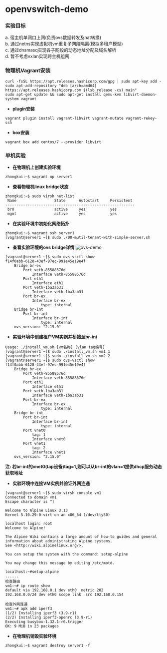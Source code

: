 # openvswitch-demo
### 实验目标  
a. 宿主机单网口上网(负责ovs数据转发及nat转换)  
b. 通过netns实现虚拟机vm重复子网段隔离(模拟多租户模型)  
c. 通过dnsmasq实现各子网段的动态地址分配及域名解析  
d. 暂不考虑vxlan实现跨主机组网  
### 物理机Vagrant安装
``` 
curl -fsSL https://apt.releases.hashicorp.com/gpg | sudo apt-key add -  
sudo apt-add-repository "deb [arch=amd64] https://apt.releases.hashicorp.com $(lsb_release -cs) main"  
sudo apt-get update && sudo apt-get install qemu-kvm libvirt-daemon-system vagrant
```
- **plugin安装**
```  
vagrant plugin install vagrant-libvirt vagrant-mutate vagrant-rekey-ssh  
```
- **box安装**  
```
vagrant box add centos/7 --provider libvirt
```
### 单机实验
- **在物理机上创建实验环境**
```  
zhongkui:~$ vagrant up server1
```
- **查看物理机linux bridge状态**
```
zhongkui:~$ sudo virsh net-list
 Name                 State      Autostart     Persistent
----------------------------------------------------------
 br0                  active     yes           yes
 mgmt                 active     yes           yes
```
- **在实验环境中初始化网络拓扑**
```
zhongkui:~$ vagrant ssh server1
[vagrant@server1 ~]$ sudo ./00-mutil-tenant-with-simple-server.sh
```
- **查看实验环境的ovs bridge详情**
![ovs-demo](https://user-images.githubusercontent.com/5821532/122399156-1f847b80-cfad-11eb-9ee7-0b0afb53980a.png)


```
[vagrant@server1 ~]$ sudo ovs-vsctl show
f14f0abb-6128-43ef-97ec-991e45e19e4f
    Bridge br-ex
        Port veth-85588576d
            Interface veth-85588576d
        Port eth1
            Interface eth1
        Port veth-1ba3ab31
            Interface veth-1ba3ab31
        Port br-ex
            Interface br-ex
                type: internal
    Bridge br-int
        Port br-int
            Interface br-int
                type: internal
    ovs_version: "2.15.0"
```
- **实验环境中创建租户VM实例并桥接至br-int**
```
Usage: ./install_vm.sh [vm名称] [vlan tag编号]
[vagrant@server1 ~]$ sudo ./install_vm.sh vm1 1
[vagrant@server1 ~]$ sudo ./install_vm.sh vm2 2
[vagrant@server1 ~]$ sudo ovs-vsctl show
f14f0abb-6128-43ef-97ec-991e45e19e4f
    Bridge br-ex
        Port veth-85588576d
            Interface veth-85588576d
        Port eth1
            Interface eth1
        Port veth-1ba3ab31
            Interface veth-1ba3ab31
        Port br-ex
            Interface br-ex
                type: internal
    Bridge br-int
        Port br-int
            Interface br-int
                type: internal
        Port vnet0 
            tag: 1
            Interface vnet0
        Port vnet1 
            tag: 2
            Interface vnet1
    ovs_version: "2.15.0"
```
<b>注: 若br-int的vnet0(tap设备)tag=1,则可以从br-int的vlan=1提供dhcp服务动态获取地址</b>
- **实验环境中连接VM实例并验证外网连通**
```
[vagrant@server1 ~]$ sudo virsh console vm1
Connected to domain vm1
Escape character is ^]

Welcome to Alpine Linux 3.13
Kernel 5.10.29-0-virt on an x86_64 (/dev/ttyS0)

localhost login: root
Welcome to Alpine!

The Alpine Wiki contains a large amount of how-to guides and general
information about administrating Alpine systems.
See <http://wiki.alpinelinux.org/>.

You can setup the system with the command: setup-alpine

You may change this message by editing /etc/motd.

localhost:~#setup-alpine
......
检查路由
vm1:~# ip route show
default via 192.168.0.1 dev eth0  metric 202 
192.168.0.0/24 dev eth0 scope link  src 192.168.0.154

检查外网连通
vm1:~# apk add iperf3
(1/2) Installing iperf3 (3.9-r1)
(2/2) Installing iperf3-openrc (3.9-r1)
Executing busybox-1.32.1-r6.trigger
OK: 9 MiB in 23 packages

```
- **在物理机销毁实验环境**
```  
zhongkui:~$ vagrant destroy server1 -f
```
